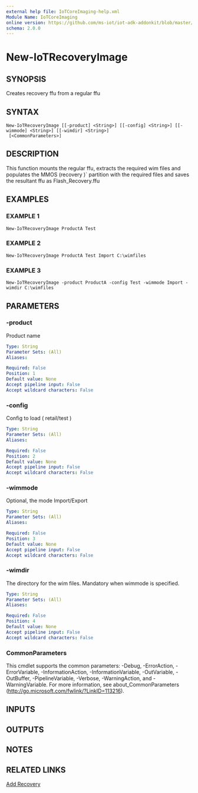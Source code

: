 ```yaml
---
external help file: IoTCoreImaging-help.xml
Module Name: IoTCoreImaging
online version: https://github.com/ms-iot/iot-adk-addonkit/blob/master/Tools/IoTCoreImaging/Docs/New-IoTRecoveryImage.md
schema: 2.0.0
---
```


# New-IoTRecoveryImage

## SYNOPSIS
Creates recovery ffu from a regular ffu

## SYNTAX

```
New-IoTRecoveryImage [[-product] <String>] [[-config] <String>] [[-wimmode] <String>] [[-wimdir] <String>]
 [<CommonParameters>]
```

## DESCRIPTION
This function mounts the regular ffu, extracts the required wim files and populates the MMOS (recovery )\`
partition with the required files and saves the resultant ffu as Flash_Recovery.ffu

## EXAMPLES

### EXAMPLE 1
```
New-IoTRecoveryImage ProductA Test
```

### EXAMPLE 2
```
New-IoTRecoveryImage ProductA Test Import C:\wimfiles
```

### EXAMPLE 3
```
New-IoTRecoveryImage -product ProductA -config Test -wimmode Import -wimdir C:\wimfiles
```

## PARAMETERS

### -product
Product name

```yaml
Type: String
Parameter Sets: (All)
Aliases:

Required: False
Position: 1
Default value: None
Accept pipeline input: False
Accept wildcard characters: False
```

### -config
Config to load ( retail/test )

```yaml
Type: String
Parameter Sets: (All)
Aliases:

Required: False
Position: 2
Default value: None
Accept pipeline input: False
Accept wildcard characters: False
```

### -wimmode
Optional, the mode Import/Export

```yaml
Type: String
Parameter Sets: (All)
Aliases:

Required: False
Position: 3
Default value: None
Accept pipeline input: False
Accept wildcard characters: False
```

### -wimdir
The directory for the wim files.
Mandatory when wimmode is specified.

```yaml
Type: String
Parameter Sets: (All)
Aliases:

Required: False
Position: 4
Default value: None
Accept pipeline input: False
Accept wildcard characters: False
```

### CommonParameters
This cmdlet supports the common parameters: -Debug, -ErrorAction, -ErrorVariable, -InformationAction, -InformationVariable, -OutVariable, -OutBuffer, -PipelineVariable, -Verbose, -WarningAction, and -WarningVariable.
For more information, see about_CommonParameters (http://go.microsoft.com/fwlink/?LinkID=113216).

## INPUTS

## OUTPUTS

## NOTES

## RELATED LINKS

[Add Recovery](https://docs.microsoft.com/windows-hardware/manufacture/iot/recovery-mechanism)

